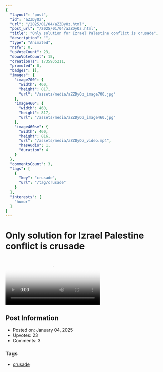 ```yaml
---
{
  "layout": "post",
  "id": "aZZDyOz",
  "url": "/2025/01/04/aZZDyOz.html",
  "post_url": "/2025/01/04/aZZDyOz.html",
  "title": "Only solution for Izrael Palestine conflict is crusade",
  "description": "",
  "type": "Animated",
  "nsfw": 0,
  "upVoteCount": 23,
  "downVoteCount": 15,
  "creationTs": 1735935211,
  "promoted": 0,
  "badges": [],
  "images": {
    "image700": {
      "width": 460,
      "height": 817,
      "url": "/assets/media/aZZDyOz_image700.jpg"
    },
    "image460": {
      "width": 460,
      "height": 817,
      "url": "/assets/media/aZZDyOz_image460.jpg"
    },
    "image460sv": {
      "width": 460,
      "height": 816,
      "url": "/assets/media/aZZDyOz_video.mp4",
      "hasAudio": 1,
      "duration": 4
    }
  },
  "commentsCount": 3,
  "tags": [
    {
      "key": "crusade",
      "url": "/tag/crusade"
    }
  ],
  "interests": [
    "humor"
  ]
}
---
```


# Only solution for Izrael Palestine conflict is crusade

<video controls playsinline loop poster="/assets/media/aZZDyOz_image460.jpg">
  <source src="/assets/media/aZZDyOz_video.mp4" type="video/mp4">
  Your browser does not support the video tag.
</video>

## Post Information

- Posted on: January 04, 2025
- Upvotes: 23
- Comments: 3

### Tags

- [crusade](/tag/crusade)
